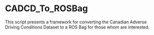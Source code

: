 # CADCD_To_ROSBag

This script presents a framework for converting the Canadian Adverse Driving Conditions Dataset to a ROS Bag for those whom are interested.
